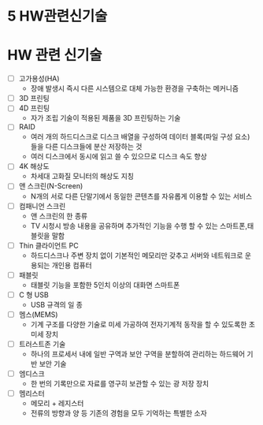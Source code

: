 # 5 HW관련신기술

# HW 관련 신기술

- [ ]  고가용성(HA)
    - 장애 발생시 즉시 다른 시스템으로 대체 가능한 환경을 구축하는 메커니즘
- [ ]  3D 프린팅
- [ ]  4D 프린팅
    - 자가 조립 기술이 적용된 제품을 3D 프린팅하는 기술
- [ ]  RAID
    - 여러 개의 하드디스크로 디스크 배열을 구성하여 데이터 블록(파일 구성 요소)들을 다른 디스크들에 분산 저장하는 것
    - 여러 디스크에서 동시에 읽고 쓸 수 있으므로 디스크 속도 향상
- [ ]  4K 해상도
    - 차세대 고화질 모니터의 해상도 지칭
- [ ]  앤 스크린(N-Screen)
    - N개의 서로 다른 단말기에서 동일한 콘텐츠를 자유롭게 이용할 수 있는 서비스
- [ ]  컴패니언 스크린
    - 앤 스크린의 한 종류
    - TV 시청시 방송 내용을 공유하며 추가적인 기능을 수행 할 수 있는 스마트폰,태블릿을 말함
- [ ]  Thin 클라이언트 PC
    - 하드디스크나 주변 장치 없이 기본적인 메모리만 갖추고 서버와 네트워크로 운용되는 개인용 컴퓨터
- [ ]  패블릿
    - 태블릿 기능을 포함한 5인치 이상의 대화면 스마트폰
- [ ]  C 형 USB
    - USB 규격의 일 종
- [ ]  멤스(MEMS)
    - 기계 구조를 다양한 기술로 미세 가공하여 전자기계적 동작을 할 수 있도록한 초미세 장치
- [ ]  트러스트존 기술
    - 하나의 프로세서 내에 일반 구역과 보안 구역을 분할하여 관리하는 하드웨어 기반 보안 기술
- [ ]  엠디스크
    - 한 번의 기록만으로 자료를 영구히 보관할 수 있는 광 저장 장치
- [ ]  멤리스터
    - 메모리 + 레지스터
    - 전류의 방향과 양 등 기존의 경험을 모두 기억하는 특별한 소자